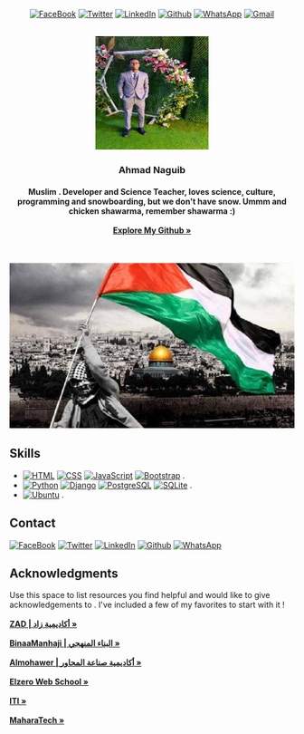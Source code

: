 <div align="center">
  
  
[![FaceBook][FaceBook.com]][FaceBook-url]
[![Twitter][Twitter.com]][Twitter-url]
[![LinkedIn][LinkedIn.com]][LinkedIn-url]
[![Github][Github.com]][Github-url]
[![WhatsApp][WhatsApp.com]][WhatsApp-url]
[![Gmail][Gmail.com]][Gmail-url]
  
  
</div>

<!-- PROFILE PHOTO -->
<br />
<div align="center">
  <a href="http://example.com">
    <img src="profile_photo.jpeg" alt="Logo" width="200" height="200">
  </a>

  <h3 align="center">Ahmad Naguib</h3>

  <h4 align="center">
    Muslim . Developer and Science Teacher, loves science, culture, programming and snowboarding, but we don't have snow. Ummm and chicken shawarma,         remember shawarma :)
    <br /><br />
    <a href="https://github.com/AhmadMuhammad2611"><strong>Explore My Github »</strong></a>
  </h4>
</div>

<br />

[![Palestine][palestine]](https://example.com)


<!-- ABOUT -->
## Skills

* [![HTML][HTML.com]][HTML-url]
  [![CSS][CSS.com]][CSS-url]
  [![JavaScript][JavaScript.com]][JavaScript-url]
  [![Bootstrap][Bootstrap.com]][Bootstrap-url] .
* [![Python][Python.com]][Python-url]
  [![Django][Django.com]][Django-url]
  [![PostgreSQL][PostgreSQL.com]][PostgreSQL-url]
  [![SQLite][SQLite.com]][SQLite-url] .
* [![Ubuntu][Ubuntu.com]][Ubuntu-url] .


<!-- CONTACT -->
## Contact

[![FaceBook][FaceBook.com]][FaceBook-url]
[![Twitter][Twitter.com]][Twitter-url]
[![LinkedIn][LinkedIn.com]][LinkedIn-url]
[![Github][Github.com]][Github-url]
[![WhatsApp][WhatsApp.com]][WhatsApp-url]


<!-- ACKNOWLEDGMENTS -->
## Acknowledgments

Use this space to list resources you find helpful and would like to give acknowledgements to . I've included a few of my favorites to start with it !
<br /><br />
<a href="https://www.zad-academy.com/"><strong>ZAD | أكاديمية زاد »</strong></a> <br /><br />
<a href="https://www.binaamanhaji.com/"><strong>BinaaManhaji | البناء المنهجي »</strong></a> <br /><br />
<a href="https://almohawer.org/"><strong>Almohawer | أكاديمية صناعة المحاور »</strong></a> <br /><br />
<a href="https://elzero.org/"><strong>Elzero Web School »</strong></a> <br /><br />
<a href="https://www.iti.gov.eg/iti/home"><strong>ITI »</strong></a> <br /><br />
<a href="https://maharatech.gov.eg/"><strong>MaharaTech »</strong></a> <br /><br />

<!---
AhmadMuhammad2611/AhmadMuhammad2611 is a ✨ special ✨ repository because its `README.md` (this file) appears on your GitHub profile.
You can click the Preview link to take a look at your changes.
--->

[palestine]: palestine.jpeg

[HTML-url]: https://html.com
[HTML.com]: https://img.shields.io/badge/HTML5-E34F26?style=for-the-badge&logo=html5&logoColor=white
[CSS-url]: https://developer.mozilla.org/en-US/docs/Web/CSS
[CSS.com]: https://img.shields.io/badge/CSS3-1572B6?style=for-the-badge&logo=css3&logoColor=white
[JavaScript-url]: https://www.javascript.com
[JavaScript.com]: https://img.shields.io/badge/JavaScript-323330?style=for-the-badge&logo=javascript&logoColor=F7DF1E
[Bootstrap-url]: https://getbootstrap.com
[Bootstrap.com]: https://img.shields.io/badge/Bootstrap-563D7C?style=for-the-badge&logo=bootstrap&logoColor=white
[Python-url]: https://www.python.org
[Python.com]: https://img.shields.io/badge/Python-FFD43B?style=for-the-badge&logo=python&logoColor=blue
[Django-url]: https://www.djangoproject.com
[Django.com]: https://img.shields.io/badge/Django-092E20?style=for-the-badge&logo=django&logoColor=green
[PostgreSQL-url]: https://www.postgresql.org
[PostgreSQL.com]: https://img.shields.io/badge/PostgreSQL-316192?style=for-the-badge&logo=postgresql&logoColor=white
[SQLite-url]: https://www.postgresql.org
[SQLite.com]: https://img.shields.io/badge/SQLite-07405E?style=for-the-badge&logo=sqlite&logoColor=white

[FaceBook-url]: https://www.facebook.com/ahmadnaguib2611
[FaceBook.com]: https://img.shields.io/badge/Facebook-1877F2?style=for-the-badge&logo=facebook&logoColor=white
[Twitter-url]: https://www.twitter.com/ahmadnaguib71
[Twitter.com]: https://img.shields.io/badge/Twitter-1DA1F2?style=for-the-badge&logo=twitter&logoColor=white
[LinkedIn-url]: https://www.linkedin.com
[LinkedIn.com]: https://img.shields.io/badge/LinkedIn-0077B5?style=for-the-badge&logo=linkedin&logoColor=white
[Github-url]: https://www.github.com/AhmadMuhammad2611
[Github.com]: https://img.shields.io/badge/GitHub-100000?style=for-the-badge&logo=github&logoColor=white
[WhatsApp-url]: https://api.whatsapp.com/send?phone=%2B201123584210&text=Hi%2C%20Ahmad%0Ait%27s%20nice%20to%20communicate%20with%20you
[WhatsApp.com]: https://img.shields.io/badge/WhatsApp-25D366?style=for-the-badge&logo=whatsapp&logoColor=white
[Gmail-url]: https://mail.google.com/mail/?view=cm&to=ahmadnaguib2611@gmail.com&su=SUBJECT&body=BODY
[Gmail.com]: https://img.shields.io/badge/Gmail-D14836?style=for-the-badge&logo=gmail&logoColor=white

[Windows-url]: https://github.com/AhmadMuhammad2611
[Windows.com]: https://img.shields.io/badge/Windows-0078D6?style=for-the-badge&logo=windows&logoColor=white
[Ubuntu-url]: https://github.com/AhmadMuhammad2611
[Ubuntu.com]: https://img.shields.io/badge/Ubuntu-E95420?style=for-the-badge&logo=ubuntu&logoColor=white
